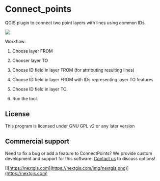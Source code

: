 # Connect_points
QGIS plugin to connect two point layers with lines using common IDs.

![](https://github.com/nextgis/qgis.connect_points/blob/master/docs/example.png?raw=true)

Workflow:

1. Choose layer FROM

2. Chooser layer TO

3. Choose ID field in layer FROM (for attributing resulting lines)

4. Choose ID field in layer FROM with IDs representing layer TO features

5. Choose ID field in layer TO.

6. Run the tool.

License
-------------
This program is licensed under GNU GPL v2 or any later version

Commercial support
----------
Need to fix a bug or add a feature to ConnectPoints? We provide custom development and support for this software. [Contact us](https://nextgis.com/contact/) to discuss options!

[![https://nextgis.com](https://nextgis.com/img/nextgis.png)](https://nextgis.com)
